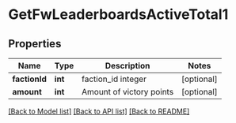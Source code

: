 # GetFwLeaderboardsActiveTotal1

## Properties
Name | Type | Description | Notes
------------ | ------------- | ------------- | -------------
**factionId** | **int** | faction_id integer | [optional] 
**amount** | **int** | Amount of victory points | [optional] 

[[Back to Model list]](../README.md#documentation-for-models) [[Back to API list]](../README.md#documentation-for-api-endpoints) [[Back to README]](../README.md)



